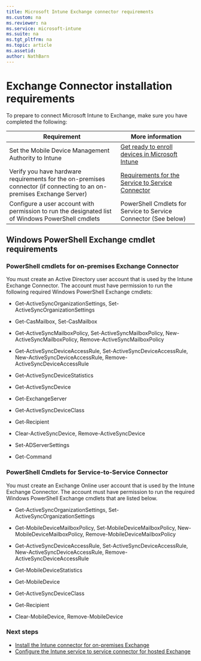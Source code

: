 ```yaml
---
title: Microsoft Intune Exchange connector requirements
ms.custom: na
ms.reviewer: na
ms.service: microsoft-intune
ms.suite: na
ms.tgt_pltfrm: na
ms.topic: article
ms.assetid:
author: NathBarn
---
```

# Exchange Connector installation requirements

To prepare to connect Microsoft Intune to Exchange, make sure you have completed the following:

|Requirement|More information|
|---------------|--------------------|
|Set the Mobile Device Management Authority to Intune|[Get ready to enroll devices in Microsoft Intune](get-ready-to-enroll-devices-in-microsoft-intune.md)|
|Verify you have hardware requirements for the on-premises connector (if connecting to an on-premises Exchange Server)|[Requirements for the Service to Service Connector](network-infrastructure-requirements-for-microsoft-intune.md#BKMK_ServiceConnectorReqs)|
|Configure a user account with permission to run the designated list of Windows PowerShell cmdlets|PowerShell Cmdlets for Service to Service Connector (See below)|

## Windows PowerShell Exchange cmdlet requirements

### PowerShell cmdlets for on-premises Exchange Connector
You must create an Active Directory user account that is used by the Intune Exchange Connector. The account must have permission to run the following required Windows PowerShell Exchange cmdlets:

-   Get-ActiveSyncOrganizationSettings, Set-ActiveSyncOrganizationSettings

-   Get-CasMailbox, Set-CasMailbox

-   Get-ActiveSyncMailboxPolicy, Set-ActiveSyncMailboxPolicy, New-ActiveSyncMailboxPolicy, Remove-ActiveSyncMailboxPolicy

-   Get-ActiveSyncDeviceAccessRule, Set-ActiveSyncDeviceAccessRule, New-ActiveSyncDeviceAccessRule, Remove-ActiveSyncDeviceAccessRule

-   Get-ActiveSyncDeviceStatistics

-   Get-ActiveSyncDevice

-   Get-ExchangeServer

-   Get-ActiveSyncDeviceClass

-   Get-Recipient

-   Clear-ActiveSyncDevice, Remove-ActiveSyncDevice

-   Set-ADServerSettings

-   Get-Command


### PowerShell Cmdlets for Service-to-Service Connector
You must create an Exchange Online user account that is used by the Intune Exchange Connector. The account must have permission to run the required Windows PowerShell Exchange cmdlets that are listed below.

-   Get-ActiveSyncOrganizationSettings, Set-ActiveSyncOrganizationSettings

-   Get-MobileDeviceMailboxPolicy, Set-MobileDeviceMailboxPolicy, New-MobileDeviceMailboxPolicy, Remove-MobileDeviceMailboxPolicy

-   Get-ActiveSyncDeviceAccessRule, Set-ActiveSyncDeviceAccessRule, New-ActiveSyncDeviceAccessRule, Remove-ActiveSyncDeviceAccessRule

-   Get-MobileDeviceStatistics

-   Get-MobileDevice

-   Get-ActiveSyncDeviceClass

-   Get-Recipient

-   Clear-MobileDevice, Remove-MobileDevice

### Next steps
-   [Install the Intune connector for on-premises Exchange](.\Intune-on-premises-Exchange-connector.md)
-   [Configure the Intune service to service connector for hosted Exchange](.\Intune-service-to-service-Exchange-connector.md)
